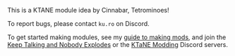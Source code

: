 ﻿This is a KTANE module idea by Cinnabar, Tetrominoes!

To report bugs, please contact `ku.ro` on Discord.

To get started making modules, see my [guide to making mods](https://github.com/TheKuroEver/KTaNE-Module-Template/wiki), and join the [Keep Talking and Nobody Explodes](https://discord.gg/ktane) or the [KTaNE Modding](https://discord.gg/qzy7Gdz) Discord servers.
